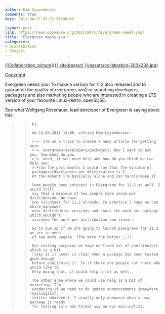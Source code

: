 ```yaml
---
author: Kim Leyendecker
comments: true
date: 2011-04-17 07:29:25+00:00

layout: post
link: https://news.opensuse.org/2011/04/17/evergreen-needs-you/
title: "Evergreen needs you!"
categories:
- Distribution
- Project
---
```



[![Collaboration_picture]({{ site.baseurl }}/assets/collabration-300x234.jpg)](https://news.opensuse.org/2011/04/17/evergreen-needs-you/collabration/)




[Copyright](http://www.flickr.com/photos/venessamiemis/4756760521/)




Evergreen needs you! To make a version for 11.2 also released and to guarantee the quality of evergreen, weÂ´re searching developers, packagers and also marketing people who are interested in creating a LTS-version of your favourite Linux-distro, openSUSE.


See what Wolfgang Rosenauer, lead developer of Evergreen is saying about this:

<!-- more -->


<blockquote>

>     
>      Hi,
>     
>      Am 14.04.2011 14:08, schrieb Kim Leyendecker:
>     
>      > >  I?m on a train to create a news article for getting more
>      > >  evergreen-developers/packagers. Now I want to ask you, how many do you
>      > >  need, if you need help and how do you think we can help you.
>      > From the past months I would say that the minimum of
>      packagers/developers per distribution is 2.
>      At the moment I'm basically alone and can hardly make it.
>     
>      Some people have interest in Evergreen for 11.2 as well. I would still
>      say that a minimum of two people make sense per distribution. We have
>      one volunteer for 11.2 already. In practice I hope we can share manpower
>      over distribution versions and share the work per package which wouldn't
>      increase the work per distribution non-linear.
>     
>      So to sum up if we are going to launch Evergreen for 11.2 we are in need
>      of two more people. (The more the better ;-))
>     
>      For testing purposes we have no fixed set of contributors which is a bit
>      risky as it never is clear when a package has been tested good enough
>      before publishing it. So if there are people out there who would like to
>      help doing that, it would help a lot as well.
>     
>      The other area where we could use help is a bit of marketing. I'm
>      wondering if we need to do update announcements somewhere (mailinglist,
>      twitter whatever). I usually only announce when a new package is ready
>      for testing in a non-formal way on our mailinglist.
> 
> 
</blockquote>

		
